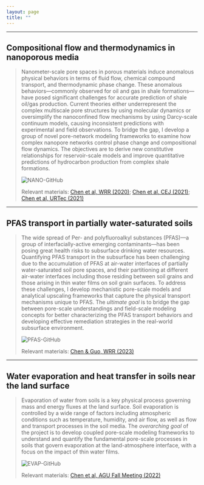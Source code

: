 ```yaml
---
layout: page
title: ""
---
```


---
## Compositional flow and thermodynamics in nanoporous media
> Nanometer-scale pore spaces in porous materials induce anomalous physical behaviors in terms of fluid flow, chemical compound transport, and thermodynamic phase change. These anomalous behaviors&mdash;commonly observed for oil and gas in shale formations&mdash;have posed significant challenges for accurate prediction of shale oil/gas production. Current theories either underrepresent the complex multiscale pore structures by using molecular dynamics or oversimplify the nanoconfined flow mechanisms by using Darcy-scale continuum models, causing inconsistent predictions with experimental and field observations. To bridge the gap, I develop a group of novel pore-network modeling frameworks to examine how complex nanopore networks control phase change and compositional flow dynamics. The objectives are to derive new constitutive relationships for reservoir-scale models and improve quantitative predictions of hydrocarbon production from complex shale formations.
>
> ![NANO-GitHub](nano-github.gif)
>
> Relevant materials: [Chen et al, WRR (2020)](https://agupubs.onlinelibrary.wiley.com/doi/abs/10.1029/2020WR028510); [Chen et al, CEJ (2021)](https://www.sciencedirect.com/science/article/abs/pii/S1385894721007981); [Chen et al, URTec (2021)](https://onepetro.org/URTECONF/proceedings-abstract/21URTC/1-21URTC/465245)

---
## PFAS transport in partially water-saturated soils
> The wide spread of Per- and polyfluoroalkyl substances (PFAS)&mdash;a group of interfacially-active emerging contaminants&mdash;has been posing great health risks to subsurface drinking water resources. Quantifying PFAS transport in the subsurface has been challenging due to the accumulation of PFAS at air-water interfaces of partially water-saturated soil pore spaces, and their partitioning at different air-water interfaces including those residing between soil grains and those arising in thin water films on soil grain surfaces. To address these challenges, I develop mechanistic pore-scale models and analytical upscaling frameworks that capture the physical transport mechanisms unique to PFAS. The *ultimate goal* is to bridge the gap between pore-scale understandings and field-scale modeling concepts for better characterizing the PFAS transport behaviors and developing effective remediation strategies in the real-world subsurface environment.
>
> ![PFAS-GitHub](pfas-github.gif)
>
> Relevant materials: [Chen & Guo, WRR (2023)](https://agupubs.onlinelibrary.wiley.com/doi/10.1029/2023WR034664)

---
## Water evaporation and heat transfer in soils near the land surface
> Evaporation of water from soils is a key physical process governing mass and energy fluxes at the land surface. Soil evaporation is controlled by a wide range of factors including atmospheric conditions such as temperature, humidity, and air flow, as well as flow and transport processes in the soil media. The *overarching goal* of the project is to develop coupled pore-scale modeling frameworks to understand and quantify the fundamental pore-scale processes in soils that govern evaporation at the land-atmosphere interface, with a focus on the impact of thin water films.
>
> ![EVAP-GitHub](evap-github.gif)
>
> Relevant materials: [Chen et al, AGU Fall Meeting (2022)](https://ui.adsabs.harvard.edu/abs/2022AGUFM.H53G..06C/abstract)
